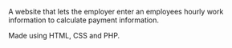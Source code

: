 A website that lets the employer enter an employees hourly work information to calculate payment information. 

Made using HTML, CSS and PHP. 
